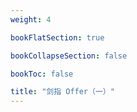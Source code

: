 ```yaml
---
weight: 4

bookFlatSection: true

bookCollapseSection: false

bookToc: false

title: "剑指 Offer（一）"
---
```

